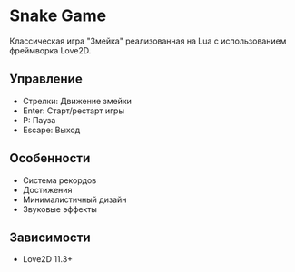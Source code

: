 # Snake Game

Классическая игра "Змейка" реализованная на Lua с использованием фреймворка Love2D.

## Управление

- Стрелки: Движение змейки
- Enter: Старт/рестарт игры
- P: Пауза
- Escape: Выход

## Особенности

- Система рекордов
- Достижения
- Минималистичный дизайн
- Звуковые эффекты

## Зависимости

- Love2D 11.3+
